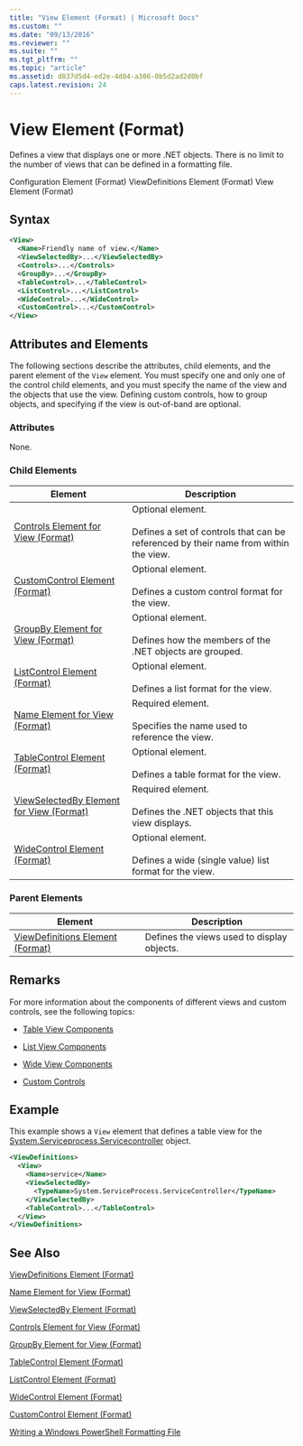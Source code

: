 ```yaml
---
title: "View Element (Format) | Microsoft Docs"
ms.custom: ""
ms.date: "09/13/2016"
ms.reviewer: ""
ms.suite: ""
ms.tgt_pltfrm: ""
ms.topic: "article"
ms.assetid: d837d5d4-ed2e-4d84-a306-0b5d2ad2d0bf
caps.latest.revision: 24
---
```

# View Element (Format)

Defines a view that displays one or more .NET objects. There is no limit to the number of views that can be defined in a formatting file.

Configuration Element (Format)
ViewDefinitions Element (Format)
View Element (Format)

## Syntax

```xml
<View>
  <Name>Friendly name of view.</Name>
  <ViewSelectedBy>...</ViewSelectedBy>
  <Controls>...</Controls>
  <GroupBy>...</GroupBy>
  <TableControl>...</TableControl>
  <ListControl>...</ListControl>
  <WideControl>...</WideControl>
  <CustomControl>...</CustomControl>
</View>
```

## Attributes and Elements

The following sections describe the attributes, child elements, and the parent element of the `View` element. You must specify one and only one of the control child elements, and you must specify the name of the view and the objects that use the view. Defining custom controls, how to group objects, and specifying if the view is out-of-band are optional.

### Attributes

None.

### Child Elements

|Element|Description|
|-------------|-----------------|
|[Controls Element for View (Format)](./controls-element-for-view-format.md)|Optional element.<br /><br /> Defines a set of controls that can be referenced by their name from within the view.|
|[CustomControl Element (Format)](./customcontrol-element-for-groupby-format.md)|Optional element.<br /><br /> Defines a custom control format for the view.|
|[GroupBy Element for View (Format)](./groupby-element-for-view-format.md)|Optional element.<br /><br /> Defines how the members of the .NET objects are grouped.|
|[ListControl Element (Format)](./listcontrol-element-format.md)|Optional element.<br /><br /> Defines a list format for the view.|
|[Name Element for View (Format)](./name-element-for-view-format.md)|Required element.<br /><br /> Specifies the name used to reference the view.|
|[TableControl Element (Format)](./tablecontrol-element-format.md)|Optional element.<br /><br /> Defines a table format for the view.|
|[ViewSelectedBy Element for View (Format)](./viewselectedby-element-format.md)|Required element.<br /><br /> Defines the .NET objects that this view displays.|
|[WideControl Element (Format)](./widecontrol-element-format.md)|Optional element.<br /><br /> Defines a wide (single value) list format for the view.|

### Parent Elements

|Element|Description|
|-------------|-----------------|
|[ViewDefinitions Element (Format)](./viewdefinitions-element-format.md)|Defines the views used to display objects.|

## Remarks

For more information about the components of different views and custom controls, see the following topics:

- [Table View Components](./creating-a-table-view.md)

- [List View Components](./creating-a-list-view.md)

- [Wide View Components](./creating-a-wide-view.md)

- [Custom Controls](./creating-custom-controls.md)

## Example

This example shows a `View` element that defines a table view for the [System.Serviceprocess.Servicecontroller](/dotnet/api/System.ServiceProcess.ServiceController) object.

```xml
<ViewDefinitions>
  <View>
    <Name>service</Name>
    <ViewSelectedBy>
      <TypeName>System.ServiceProcess.ServiceController</TypeName>
    </ViewSelectedBy>
    <TableControl>...</TableControl>
  </View>
</ViewDefinitions>

```

## See Also

[ViewDefinitions Element (Format)](./viewdefinitions-element-format.md)

[Name Element for View (Format)](./name-element-for-view-format.md)

[ViewSelectedBy Element (Format)](./viewselectedby-element-format.md)

[Controls Element for View (Format)](./controls-element-for-view-format.md)

[GroupBy Element for View (Format)](./groupby-element-for-view-format.md)

[TableControl Element (Format)](./tablecontrol-element-format.md)

[ListControl Element (Format)](./listcontrol-element-format.md)

[WideControl Element (Format)](./widecontrol-element-format.md)

[CustomControl Element (Format)](./customcontrol-element-for-groupby-format.md)

[Writing a Windows PowerShell Formatting File](./writing-a-powershell-formatting-file.md)
